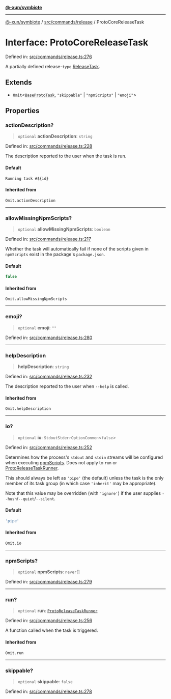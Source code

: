 [**@-xun/symbiote**](../../../../README.md)

***

[@-xun/symbiote](../../../../README.md) / [src/commands/release](../README.md) / ProtoCoreReleaseTask

# Interface: ProtoCoreReleaseTask

Defined in: [src/commands/release.ts:276](https://github.com/Xunnamius/symbiote/blob/b951959a4a12ac484c8addc839f912c4e5767875/src/commands/release.ts#L276)

A partially defined release-`type` [ReleaseTask](../type-aliases/ReleaseTask.md).

## Extends

- `Omit`\<[`BaseProtoTask`](BaseProtoTask.md), `"skippable"` \| `"npmScripts"` \| `"emoji"`\>

## Properties

### actionDescription?

> `optional` **actionDescription**: `string`

Defined in: [src/commands/release.ts:228](https://github.com/Xunnamius/symbiote/blob/b951959a4a12ac484c8addc839f912c4e5767875/src/commands/release.ts#L228)

The description reported to the user when the task is run.

#### Default

`Running task #${id}`

#### Inherited from

`Omit.actionDescription`

***

### allowMissingNpmScripts?

> `optional` **allowMissingNpmScripts**: `boolean`

Defined in: [src/commands/release.ts:217](https://github.com/Xunnamius/symbiote/blob/b951959a4a12ac484c8addc839f912c4e5767875/src/commands/release.ts#L217)

Whether the task will automatically fail if none of the scripts given in
`npmScripts` exist in the package's `package.json`.

#### Default

```ts
false
```

#### Inherited from

`Omit.allowMissingNpmScripts`

***

### emoji?

> `optional` **emoji**: `""`

Defined in: [src/commands/release.ts:280](https://github.com/Xunnamius/symbiote/blob/b951959a4a12ac484c8addc839f912c4e5767875/src/commands/release.ts#L280)

***

### helpDescription

> **helpDescription**: `string`

Defined in: [src/commands/release.ts:232](https://github.com/Xunnamius/symbiote/blob/b951959a4a12ac484c8addc839f912c4e5767875/src/commands/release.ts#L232)

The description reported to the user when `--help` is called.

#### Inherited from

`Omit.helpDescription`

***

### io?

> `optional` **io**: `StdoutStderrOptionCommon`\<`false`\>

Defined in: [src/commands/release.ts:252](https://github.com/Xunnamius/symbiote/blob/b951959a4a12ac484c8addc839f912c4e5767875/src/commands/release.ts#L252)

Determines how the process's `stdout` and `stdin` streams will be
configured when executing [npmScripts](BaseProtoTask.md#npmscripts). Does not apply to `run` or
[ProtoReleaseTaskRunner](../type-aliases/ProtoReleaseTaskRunner.md).

This should always be left as `'pipe'` (the default) unless the task is the
only member of its task group (in which case `'inherit'` may be
appropriate).

Note that this value may be overridden (with `'ignore'`) if the user
supplies `--hush`/`--quiet`/`--silent`.

#### Default

```ts
'pipe'
```

#### Inherited from

`Omit.io`

***

### npmScripts?

> `optional` **npmScripts**: `never`[]

Defined in: [src/commands/release.ts:279](https://github.com/Xunnamius/symbiote/blob/b951959a4a12ac484c8addc839f912c4e5767875/src/commands/release.ts#L279)

***

### run?

> `optional` **run**: [`ProtoReleaseTaskRunner`](../type-aliases/ProtoReleaseTaskRunner.md)

Defined in: [src/commands/release.ts:256](https://github.com/Xunnamius/symbiote/blob/b951959a4a12ac484c8addc839f912c4e5767875/src/commands/release.ts#L256)

A function called when the task is triggered.

#### Inherited from

`Omit.run`

***

### skippable?

> `optional` **skippable**: `false`

Defined in: [src/commands/release.ts:278](https://github.com/Xunnamius/symbiote/blob/b951959a4a12ac484c8addc839f912c4e5767875/src/commands/release.ts#L278)
